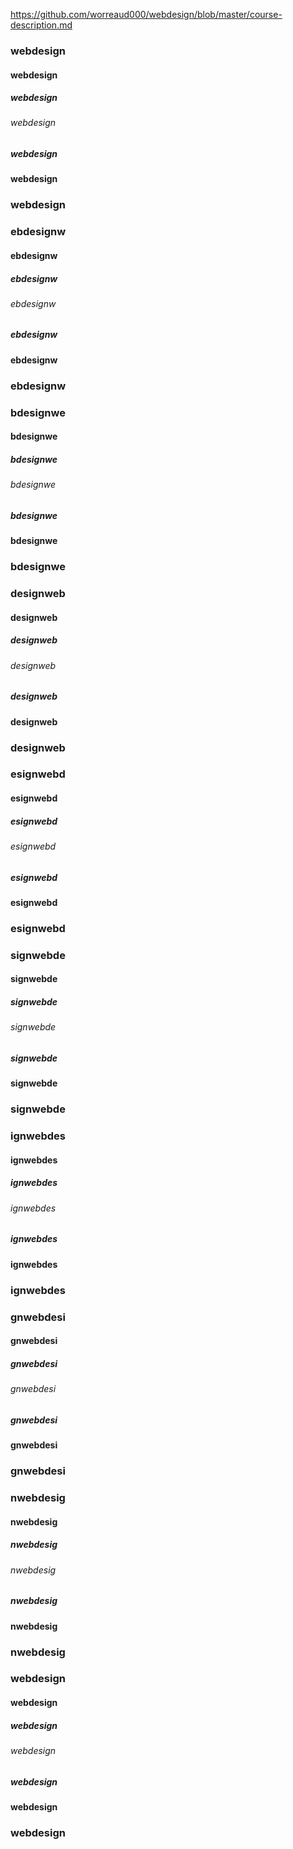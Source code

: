https://github.com/worreaud000/webdesign/blob/master/course-description.md

### webdesign
#### webdesign
##### webdesign
###### webdesign
##### webdesign
#### webdesign
### webdesign

### ebdesignw
#### ebdesignw
##### ebdesignw
###### ebdesignw
##### ebdesignw
#### ebdesignw
### ebdesignw

### bdesignwe
#### bdesignwe
##### bdesignwe
###### bdesignwe
##### bdesignwe
#### bdesignwe
### bdesignwe

### designweb
#### designweb
##### designweb
###### designweb
##### designweb
#### designweb
### designweb

### esignwebd
#### esignwebd
##### esignwebd
###### esignwebd
##### esignwebd
#### esignwebd
### esignwebd

### signwebde
#### signwebde
##### signwebde
###### signwebde
##### signwebde
#### signwebde
### signwebde

### ignwebdes
#### ignwebdes
##### ignwebdes
###### ignwebdes
##### ignwebdes
#### ignwebdes
### ignwebdes

### gnwebdesi
#### gnwebdesi
##### gnwebdesi
###### gnwebdesi
##### gnwebdesi
#### gnwebdesi
### gnwebdesi

### nwebdesig
#### nwebdesig
##### nwebdesig
###### nwebdesig
##### nwebdesig
#### nwebdesig
### nwebdesig

### webdesign
#### webdesign
##### webdesign
###### webdesign
##### webdesign
#### webdesign
### webdesign
